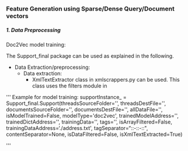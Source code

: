 
### Feature Generation using Sparse/Dense Query/Document vectors

##### 1. Data Preprocessing
Doc2Vec model training:

The Support_final package can be used as explained in the following.

- Data Extraction/preprocessing:
    - Data extraction:
        - XmlTextExtractor class in xmlscrappers.py can be used. This class uses 
        the filters module in   

'''
Example for model training:
supportInstance_ = Support_final.Support(threadsSourceFolder='',
                                         threadsDestFile='',
                                         documentsSourceFolder='',
                                         documentsDestFile='',
                                         allDataFile='',
                                         isModelTrained=False,
                                         modelType='doc2vec',
                                         trainedModelAddress='',
                                         trainedDictAddress='',
                                         trainingData='',
                                         tags='',
                                         isArrayFiltered=False,
                                         trainingDataAddress=‘./address.txt',
                                         tagSeparator=“::-::-::",
                                         contentSeparator=None,
                                         isDataFiltered=False,
                                         isXmlTextExtracted=True)
                                         
'''                                         





